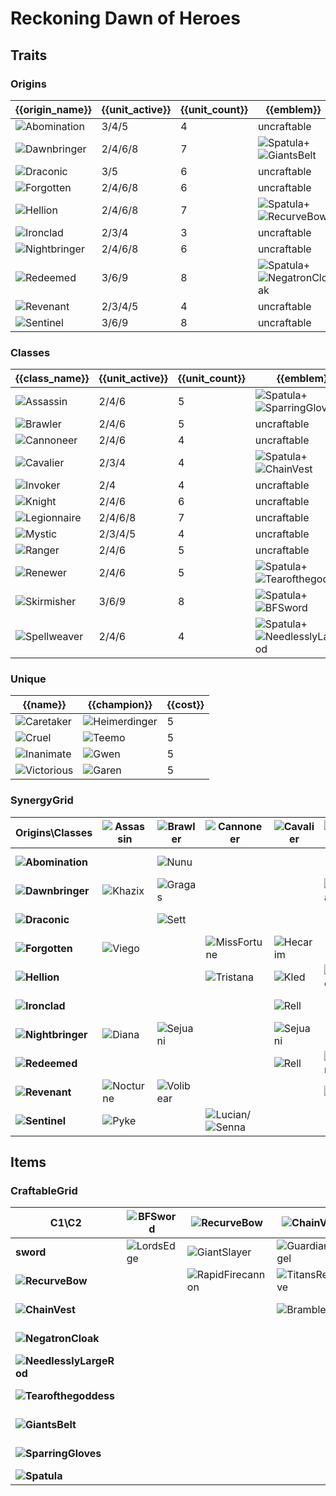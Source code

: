 # Reckoning Dawn of Heroes

## Traits
### Origins
| {{origin_name}}                                                      | {{unit_active}} | {{unit_count}} | {{emblem}}                                                                                                  | {{desc}} |
| -                                                                    | -               | -              | -                                                                                                           | -        |
| ![Abomination](../tfttraits/icon/set5.5/ShadowYoumuusGhostblade.png) | 3/4/5           | 4              | uncraftable                                                                                                 |          |
| ![Dawnbringer](../tfttraits/icon/set5.5/WarlordsBanner.png)          | 2/4/6/8         | 7              | ![Spatula](../tftitems/icon/set5.5/Spatula.png)+![GiantsBelt](../tftitems/icon/set5.5/GiantsBelt.png)       |          |
| ![Draconic](../tfttraits/icon/set5.5/DraconicEmblem.png)             | 3/5             | 6              | uncraftable                                                                                                 |          |
| ![Forgotten](../tfttraits/icon/set5.5/ShadowSwordoftheDivine.png)    | 2/4/6/8         | 6              | uncraftable                                                                                                 |          |
| ![Hellion](../tfttraits/icon/set5.5/DuelistsZeal.png)                | 2/4/6/8         | 7              | ![Spatula](../tftitems/icon/set5.5/Spatula.png)+![RecurveBow](../tftitems/icon/set5.5/RecurveBow.png)       |          |
| ![Ironclad](../tfttraits/icon/set5.5/IroncladEmblem.png)             | 2/3/4           | 3              | uncraftable                                                                                                 |          |
| ![Nightbringer](../tfttraits/icon/set5.5/ShadowWarlordsBanner.png)   | 2/4/6/8         | 6              | uncraftable                                                                                                 |          |
| ![Redeemed](../tfttraits/icon/set5.5/ElderwoodHeirloom.png)          | 3/6/9           | 8              | ![Spatula](../tftitems/icon/set5.5/Spatula.png)+![NegatronCloak](../tftitems/icon/set5.5/NegatronCloak.png) |          |
| ![Revenant](../tfttraits/icon/set5.5/ShadowElderwoodHeirloom.png)    | 2/3/4/5         | 4              | uncraftable                                                                                                 |          |
| ![Sentinel](../tfttraits/icon/set5.5/SentinelEmblem.png)             | 3/6/9           | 8              | uncraftable                                                                                                 |          |

### Classes
| {{class_name}}                                                 | {{unit_active}} | {{unit_count}} | {{emblem}}                                                                                                            | {{desc}} |
| -                                                              | -               | -              | -                                                                                                                     | -        |
| ![Assassin](../tfttraits/icon/set5.5/YoumuusGhostblade.png)    | 2/4/6           | 5              | ![Spatula](../tftitems/icon/set5.5/Spatula.png)+![SparringGloves](../tftitems/icon/set5.5/SparringGloves.png)         |          |
| ![Brawler](../tfttraits/icon/set5.5/BrawlerEmblem.png)         | 2/4/6           | 5              | uncraftable                                                                                                           |          |
| ![Cannoneer](../tfttraits/icon/set5.5/CannoneerEmblem.png)     | 2/4/6           | 4              | uncraftable                                                                                                           |          |
| ![Cavalier](../tfttraits/icon/set5.5/VanguardsCuirass.png)     | 2/3/4           | 4              | ![Spatula](../tftitems/icon/set5.5/Spatula.png)+![ChainVest](../tftitems/icon/set5.5/ChainVest.png)                   |          |
| ![Invoker](../tfttraits/icon/set5.5/InvokerEmblem.png)         | 2/4             | 4              | uncraftable                                                                                                           |          |
| ![Knight](../tfttraits/icon/set5.5/KnightEmblem.png)           | 2/4/6           | 6              | uncraftable                                                                                                           |          |
| ![Legionnaire](../tfttraits/icon/set5.5/LegionnaireEmblem.png) | 2/4/6/8         | 7              | uncraftable                                                                                                           |          |
| ![Mystic](../tfttraits/icon/set5.5/MysticEmblem.png)           | 2/3/4/5         | 4              | uncraftable                                                                                                           |          |
| ![Ranger](../tfttraits/icon/set5.5/RangerEmblem.png)           | 2/4/6           | 5              | uncraftable                                                                                                           |          |
| ![Renewer](../tfttraits/icon/set5.5/MagesCap.png)              | 2/4/6           | 5              | ![Spatula](../tftitems/icon/set5.5/Spatula.png)+![Tearofthegoddess](../tftitems/icon/set5.5/Tearofthegoddess.png)     |          |
| ![Skirmisher](../tfttraits/icon/set5.5/SwordoftheDivine.png)   | 3/6/9           | 8              | ![Spatula](../tftitems/icon/set5.5/Spatula.png)+![BFSword](../tftitems/icon/set5.5/BFSword.png)                       |          |
| ![Spellweaver](../tfttraits/icon/set5.5/MantleofDusk.png)      | 2/4/6           | 4              | ![Spatula](../tftitems/icon/set5.5/Spatula.png)+![NeedlesslyLargeRod](../tftitems/icon/set5.5/NeedlesslyLargeRod.png) |          |

### Unique
| {{name}}                                               | {{champion}}                                                  | {{cost}} |
| -                                                      | -                                                             | -        |
| ![Caretaker](../tfttraits/icon/set5.5/Caretaker.svg)   | ![Heimerdinger](../tftchampions/icon/set5.5/Heimerdinger.png) | 5        |
| ![Cruel](../tfttraits/icon/set5.5/Cruel.svg)           | ![Teemo](../tftchampions/icon/set5.5/Teemo.png)               | 5        |
| ![Inanimate](../tfttraits/icon/set5.5/Inanimate.svg)   | ![Gwen](../tftchampions/icon/set5.5/Gwen.png)                 | 5        |
| ![Victorious](../tfttraits/icon/set5.5/Victorious.svg) | ![Garen](../tftchampions/icon/set5.5/Garen.png)               | 5        |

### SynergyGrid
| ****Origins\Classes****                                                  | **![Assassin](../tfttraits/icon/set5.5/YoumuusGhostblade.png)** | **![Brawler](../tfttraits/icon/set5.5/BrawlerEmblem.png)** | **![Cannoneer](../tfttraits/icon/set5.5/CannoneerEmblem.png)**                                    | **![Cavalier](../tfttraits/icon/set5.5/VanguardsCuirass.png)** | **![Invoker](../tfttraits/icon/set5.5/InvokerEmblem.png)** | **![Knight](../tfttraits/icon/set5.5/KnightEmblem.png)** | **![Legionnaire](../tfttraits/icon/set5.5/LegionnaireEmblem.png)**                                | **![Mystic](../tfttraits/icon/set5.5/MysticEmblem.png)**      | **![Ranger](../tfttraits/icon/set5.5/RangerEmblem.png)** | **![Renewer](../tfttraits/icon/set5.5/MagesCap.png)**         | **![Skirmisher](../tfttraits/icon/set5.5/SwordoftheDivine.png)**                                | **![Spellweaver](../tfttraits/icon/set5.5/MantleofDusk.png)** |
| -                                                                        | -                                                               | -                                                          | -                                                                                                 | -                                                              | -                                                          | -                                                        | -                                                                                                 | -                                                             | -                                                        | -                                                             | -                                                                                               | -                                                             |
| **![Abomination](../tfttraits/icon/set5.5/ShadowYoumuusGhostblade.png)** |                                                                 | ![Nunu](../tftchampions/icon/set5.5/Nunu.png)              |                                                                                                   |                                                                |                                                            |                                                          | ![Kalista](../tftchampions/icon/set5.5/Kalista.png)                                               | ![Fiddlesticks](../tftchampions/icon/set5.5/Fiddlesticks.png) |                                                          |                                                               |                                                                                                 | ![Brand](../tftchampions/icon/set5.5/Brand.png)               |
| **![Dawnbringer](../tfttraits/icon/set5.5/WarlordsBanner.png)**          | ![Khazix](../tftchampions/icon/set5.5/Khazix.png)               | ![Gragas](../tftchampions/icon/set5.5/Gragas.png)          |                                                                                                   |                                                                | ![Karma](../tftchampions/icon/set5.5/Karma.png)            | ![Garen](../tftchampions/icon/set5.5/Garen.png)          | ![Riven](../tftchampions/icon/set5.5/Riven.png)                                                   |                                                               |                                                          | ![Soraka](../tftchampions/icon/set5.5/Soraka.png)             | ![Nidalee](../tftchampions/icon/set5.5/Nidalee.png)                                             |                                                               |
| **![Draconic](../tfttraits/icon/set5.5/DraconicEmblem.png)**             |                                                                 | ![Sett](../tftchampions/icon/set5.5/Sett.png)              |                                                                                                   |                                                                |                                                            | ![Galio](../tftchampions/icon/set5.5/Galio.png)          |                                                                                                   |                                                               | ![Ashe](../tftchampions/icon/set5.5/Ashe.png)            | ![Heimerdinger](../tftchampions/icon/set5.5/Heimerdinger.png) | ![Udyr](../tftchampions/icon/set5.5/Udyr.png)                                                   | ![Zyra](../tftchampions/icon/set5.5/Zyra.png)                 |
| **![Forgotten](../tfttraits/icon/set5.5/ShadowSwordoftheDivine.png)**    | ![Viego](../tftchampions/icon/set5.5/Viego.png)                 |                                                            | ![MissFortune](../tftchampions/icon/set5.5/MissFortune.png)                                       | ![Hecarim](../tftchampions/icon/set5.5/Hecarim.png)            |                                                            | ![Thresh](../tftchampions/icon/set5.5/Thresh.png)        | ![Draven](../tftchampions/icon/set5.5/Draven.png)                                                 |                                                               | ![Vayne](../tftchampions/icon/set5.5/Vayne.png)          |                                                               | ![Viego](../tftchampions/icon/set5.5/Viego.png)                                                 |                                                               |
| **![Hellion](../tfttraits/icon/set5.5/DuelistsZeal.png)**                |                                                                 |                                                            | ![Tristana](../tftchampions/icon/set5.5/Tristana.png)                                             | ![Kled](../tftchampions/icon/set5.5/Kled.png)                  | ![Teemo](../tftchampions/icon/set5.5/Teemo.png)            | ![Poppy](../tftchampions/icon/set5.5/Poppy.png)          |                                                                                                   | ![Lulu](../tftchampions/icon/set5.5/Lulu.png)                 |                                                          |                                                               | ![Kennen](../tftchampions/icon/set5.5/Kennen.png)                                               | ![Ziggs](../tftchampions/icon/set5.5/Ziggs.png)               |
| **![Ironclad](../tfttraits/icon/set5.5/IroncladEmblem.png)**             |                                                                 |                                                            |                                                                                                   | ![Rell](../tftchampions/icon/set5.5/Rell.png)                  |                                                            | ![Nautilus](../tftchampions/icon/set5.5/Nautilus.png)    |                                                                                                   |                                                               |                                                          |                                                               | ![Jax](../tftchampions/icon/set5.5/Jax.png)                                                     |                                                               |
| **![Nightbringer](../tfttraits/icon/set5.5/ShadowWarlordsBanner.png)**   | ![Diana](../tftchampions/icon/set5.5/Diana.png)                 | ![Sejuani](../tftchampions/icon/set5.5/Sejuani.png)        |                                                                                                   | ![Sejuani](../tftchampions/icon/set5.5/Sejuani.png)            |                                                            |                                                          | ![Yasuo](../tftchampions/icon/set5.5/Yasuo.png)                                                   |                                                               | ![Aphelios](../tftchampions/icon/set5.5/Aphelios.png)    | ![Vladimir](../tftchampions/icon/set5.5/Vladimir.png)         | ![LeeSin](../tftchampions/icon/set5.5/LeeSin.png)                                               |                                                               |
| **![Redeemed](../tfttraits/icon/set5.5/ElderwoodHeirloom.png)**          |                                                                 |                                                            |                                                                                                   | ![Rell](../tftchampions/icon/set5.5/Rell.png)                  | ![Syndra](../tftchampions/icon/set5.5/Syndra.png)          | ![Leona](../tftchampions/icon/set5.5/Leona.png)          | ![Aatrox](../tftchampions/icon/set5.5/Aatrox.png)/![Kayle](../tftchampions/icon/set5.5/Kayle.png) | ![Lux](../tftchampions/icon/set5.5/Lux.png)                   | ![Varus](../tftchampions/icon/set5.5/Varus.png)          |                                                               |                                                                                                 | ![Velkoz](../tftchampions/icon/set5.5/Velkoz.png)             |
| **![Revenant](../tfttraits/icon/set5.5/ShadowElderwoodHeirloom.png)**    | ![Nocturne](../tftchampions/icon/set5.5/Nocturne.png)           | ![Volibear](../tftchampions/icon/set5.5/Volibear.png)      |                                                                                                   |                                                                | ![Ivern](../tftchampions/icon/set5.5/Ivern.png)            |                                                          |                                                                                                   | ![Fiddlesticks](../tftchampions/icon/set5.5/Fiddlesticks.png) |                                                          | ![Ivern](../tftchampions/icon/set5.5/Ivern.png)               |                                                                                                 |                                                               |
| **![Sentinel](../tfttraits/icon/set5.5/SentinelEmblem.png)**             | ![Pyke](../tftchampions/icon/set5.5/Pyke.png)                   |                                                            | ![Lucian](../tftchampions/icon/set5.5/Lucian.png)/![Senna](../tftchampions/icon/set5.5/Senna.png) |                                                                |                                                            | ![Galio](../tftchampions/icon/set5.5/Galio.png)          | ![Irelia](../tftchampions/icon/set5.5/Irelia.png)                                                 |                                                               | ![Akshan](../tftchampions/icon/set5.5/Akshan.png)        | ![Rakan](../tftchampions/icon/set5.5/Rakan.png)               | ![Irelia](../tftchampions/icon/set5.5/Irelia.png)/![Olaf](../tftchampions/icon/set5.5/Olaf.png) |                                                               |

## Items
### CraftableGrid
| ****C1\C2****                                                             | **![BFSword](../tftitems/icon/set5.5/BFSword.png)** | **![RecurveBow](../tftitems/icon/set5.5/RecurveBow.png)**       | **![ChainVest](../tftitems/icon/set5.5/ChainVest.png)**     | **![NegatronCloak](../tftitems/icon/set5.5/NegatronCloak.png)**   | **![NeedlesslyLargeRod](../tftitems/icon/set5.5/NeedlesslyLargeRod.png)**   | **![Tearofthegoddess](../tftitems/icon/set5.5/Tearofthegoddess.png)** | **![GiantsBelt](../tftitems/icon/set5.5/GiantsBelt.png)**     | **![SparringGloves](../tftitems/icon/set5.5/SparringGloves.png)** | **![Spatula](../tftitems/icon/set5.5/Spatula.png)**                 |
| -                                                                         | -                                                   | -                                                               | -                                                           | -                                                                 | -                                                                           | -                                                                     | -                                                             | -                                                                 | -                                                                   |
| **sword**                                                                 | ![LordsEdge](../tftitems/icon/set5.5/LordsEdge.png) | ![GiantSlayer](../tftitems/icon/set5.5/GiantSlayer.png)         | ![GuardianAngel](../tftitems/icon/set5.5/GuardianAngel.png) | ![Bloodthirster](../tftitems/icon/set5.5/Bloodthirster.png)       | ![HextechGunblade](../tftitems/icon/set5.5/HextechGunblade.png)             | ![SpearofShojin](../tftitems/icon/set5.5/SpearofShojin.png)           | ![ZekesHerald](../tftitems/icon/set5.5/ZekesHerald.png)       | ![InfinityEdge](../tftitems/icon/set5.5/InfinityEdge.png)         | ![SwordoftheDivine](../tftitems/icon/set5.5/SwordoftheDivine.png)   |
| **![RecurveBow](../tftitems/icon/set5.5/RecurveBow.png)**                 |                                                     | ![RapidFirecannon](../tftitems/icon/set5.5/RapidFirecannon.png) | ![TitansResolve](../tftitems/icon/set5.5/TitansResolve.png) | ![RunaansHurricane](../tftitems/icon/set5.5/RunaansHurricane.png) | ![GuinsoosRageblade](../tftitems/icon/set5.5/GuinsoosRageblade.png)         | ![StatikkShiv](../tftitems/icon/set5.5/StatikkShiv.png)               | ![ZzRotPortal](../tftitems/icon/set5.5/ZzRotPortal.png)       | ![LastWhisper](../tftitems/icon/set5.5/LastWhisper.png)           | ![DuelistsZeal](../tftitems/icon/set5.5/DuelistsZeal.png)           |
| **![ChainVest](../tftitems/icon/set5.5/ChainVest.png)**                   |                                                     |                                                                 | ![BrambleVest](../tftitems/icon/set5.5/BrambleVest.png)     | ![IronWill](../tftitems/icon/set5.5/IronWill.png)                 | ![LocketoftheIronSolari](../tftitems/icon/set5.5/LocketoftheIronSolari.png) | ![FrozenHeart](../tftitems/icon/set5.5/FrozenHeart.png)               | ![SunfireCape](../tftitems/icon/set5.5/SunfireCape.png)       | ![Shroud](../tftitems/icon/set5.5/Shroud.png)                     | ![VanguardsCuirass](../tftitems/icon/set5.5/VanguardsCuirass.png)   |
| **![NegatronCloak](../tftitems/icon/set5.5/NegatronCloak.png)**           |                                                     |                                                                 |                                                             | ![DragonsClaw](../tftitems/icon/set5.5/DragonsClaw.png)           | ![IonicSpark](../tftitems/icon/set5.5/IonicSpark.png)                       | ![Chalice](../tftitems/icon/set5.5/Chalice.png)                       | ![Zephyr](../tftitems/icon/set5.5/Zephyr.png)                 | ![Quicksilver](../tftitems/icon/set5.5/Quicksilver.png)           | ![ElderwoodHeirloom](../tftitems/icon/set5.5/ElderwoodHeirloom.png) |
| **![NeedlesslyLargeRod](../tftitems/icon/set5.5/NeedlesslyLargeRod.png)** |                                                     |                                                                 |                                                             |                                                                   | ![RabadonsDeathcap](../tftitems/icon/set5.5/RabadonsDeathcap.png)           | ![LudensEcho](../tftitems/icon/set5.5/LudensEcho.png)                 | ![Morellonomicon](../tftitems/icon/set5.5/Morellonomicon.png) | ![ArcaneGauntlet](../tftitems/icon/set5.5/ArcaneGauntlet.png)     | ![MantleofDusk](../tftitems/icon/set5.5/MantleofDusk.png)           |
| **![Tearofthegoddess](../tftitems/icon/set5.5/Tearofthegoddess.png)**     |                                                     |                                                                 |                                                             |                                                                   |                                                                             | ![BlueSentinel](../tftitems/icon/set5.5/BlueSentinel.png)             | ![Redemption](../tftitems/icon/set5.5/Redemption.png)         | ![HandofJustice](../tftitems/icon/set5.5/HandofJustice.png)       | ![MagesCap](../tftitems/icon/set5.5/MagesCap.png)                   |
| **![GiantsBelt](../tftitems/icon/set5.5/GiantsBelt.png)**                 |                                                     |                                                                 |                                                             |                                                                   |                                                                             |                                                                       | ![WarmogsArmor](../tftitems/icon/set5.5/WarmogsArmor.png)     | ![Backhand](../tftitems/icon/set5.5/Backhand.png)                 | ![WarlordsBanner](../tftitems/icon/set5.5/WarlordsBanner.png)       |
| **![SparringGloves](../tftitems/icon/set5.5/SparringGloves.png)**         |                                                     |                                                                 |                                                             |                                                                   |                                                                             |                                                                       |                                                               | ![ThiefsGloves](../tftitems/icon/set5.5/ThiefsGloves.png)         | ![YoumuusGhostblade](../tftitems/icon/set5.5/YoumuusGhostblade.png) |
| **![Spatula](../tftitems/icon/set5.5/Spatula.png)**                       |                                                     |                                                                 |                                                             |                                                                   |                                                                             |                                                                       |                                                               |                                                                   | ![ForceofNature](../tftitems/icon/set5.5/ForceofNature.png)         |